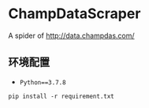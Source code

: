 # ChampDataScraper
A spider of http://data.champdas.com/

## 环境配置

- `Python==3.7.8`

```
pip install -r requirement.txt
```


